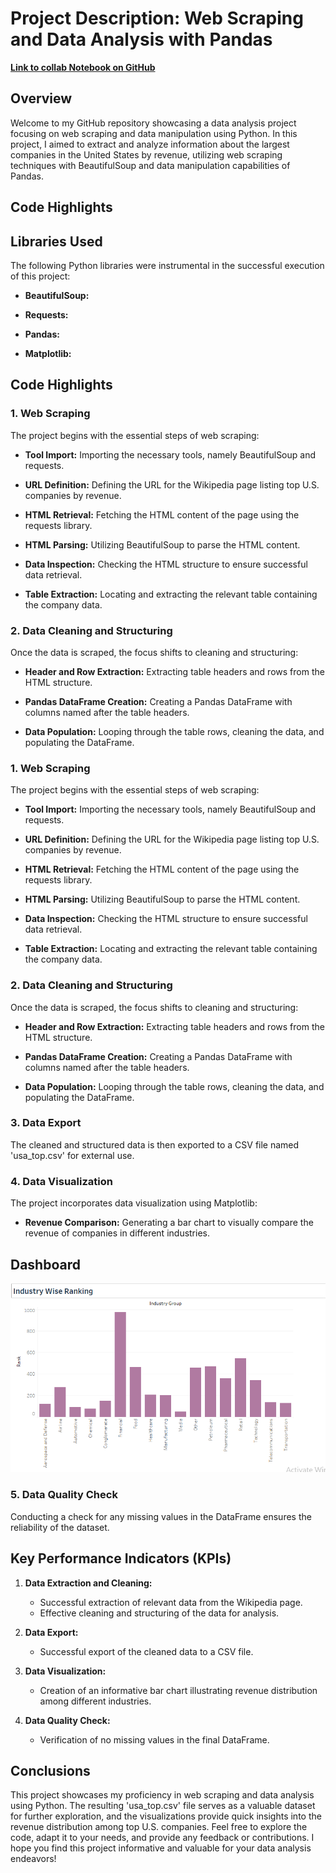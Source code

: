 # Project  Description: Web Scraping and Data Analysis with Pandas

[**Link to collab Notebook on GitHub**](https://github.com/ShomritaSingha/Data-Analyst-Portfolio-Projects/blob/main/Python%20projects/Data_scrapping_%26pandas_project.ipynb)

## Overview

Welcome to my GitHub repository showcasing a data analysis project focusing on web scraping and data manipulation using Python. In this project, I aimed to extract and analyze information about the largest companies in the United States by revenue, utilizing web scraping techniques with BeautifulSoup and data manipulation capabilities of Pandas.

## Code Highlights

## Libraries Used

The following Python libraries were instrumental in the successful execution of this project:

- **BeautifulSoup:** 

- **Requests:** 

- **Pandas:**

- **Matplotlib:**

## Code Highlights

### 1. Web Scraping

The project begins with the essential steps of web scraping:

- **Tool Import:** Importing the necessary tools, namely BeautifulSoup and requests.

- **URL Definition:** Defining the URL for the Wikipedia page listing top U.S. companies by revenue.

- **HTML Retrieval:** Fetching the HTML content of the page using the requests library.

- **HTML Parsing:** Utilizing BeautifulSoup to parse the HTML content.

- **Data Inspection:** Checking the HTML structure to ensure successful data retrieval.

- **Table Extraction:** Locating and extracting the relevant table containing the company data.

### 2. Data Cleaning and Structuring

Once the data is scraped, the focus shifts to cleaning and structuring:

- **Header and Row Extraction:** Extracting table headers and rows from the HTML structure.

- **Pandas DataFrame Creation:** Creating a Pandas DataFrame with columns named after the table headers.

- **Data Population:** Looping through the table rows, cleaning the data, and populating the DataFrame.

### 1. Web Scraping

The project begins with the essential steps of web scraping:

- **Tool Import:** Importing the necessary tools, namely BeautifulSoup and requests.

- **URL Definition:** Defining the URL for the Wikipedia page listing top U.S. companies by revenue.

- **HTML Retrieval:** Fetching the HTML content of the page using the requests library.

- **HTML Parsing:** Utilizing BeautifulSoup to parse the HTML content.

- **Data Inspection:** Checking the HTML structure to ensure successful data retrieval.

- **Table Extraction:** Locating and extracting the relevant table containing the company data.

### 2. Data Cleaning and Structuring

Once the data is scraped, the focus shifts to cleaning and structuring:

- **Header and Row Extraction:** Extracting table headers and rows from the HTML structure.

- **Pandas DataFrame Creation:** Creating a Pandas DataFrame with columns named after the table headers.

- **Data Population:** Looping through the table rows, cleaning the data, and populating the DataFrame.

### 3. Data Export

The cleaned and structured data is then exported to a CSV file named 'usa_top.csv' for external use.

### 4. Data Visualization

The project incorporates data visualization using Matplotlib:

- **Revenue Comparison:** Generating a bar chart to visually compare the revenue of companies in different industries.

 ## **Dashboard**

![Alt text of the image](https://github.com/ShomritaSingha/Data-Analyst-Portfolio-Projects/blob/main/Python%20projects/Industry%20ranking%20Usa%20Top%20Data%20scappring%20project.png)


### 5. Data Quality Check

Conducting a check for any missing values in the DataFrame ensures the reliability of the dataset.

## Key Performance Indicators (KPIs)

1. **Data Extraction and Cleaning:**
   - Successful extraction of relevant data from the Wikipedia page.
   - Effective cleaning and structuring of the data for analysis.

2. **Data Export:**
   - Successful export of the cleaned data to a CSV file.

3. **Data Visualization:**
   - Creation of an informative bar chart illustrating revenue distribution among different industries.

4. **Data Quality Check:**
   - Verification of no missing values in the final DataFrame.

## Conclusions

This project showcases my proficiency in web scraping and data analysis using Python. The resulting 'usa_top.csv' file serves as a valuable dataset for further exploration, and the visualizations provide quick insights into the revenue distribution among top U.S. companies. Feel free to explore the code, adapt it to your needs, and provide any feedback or contributions. I hope you find this project informative and valuable for your data analysis endeavors!


